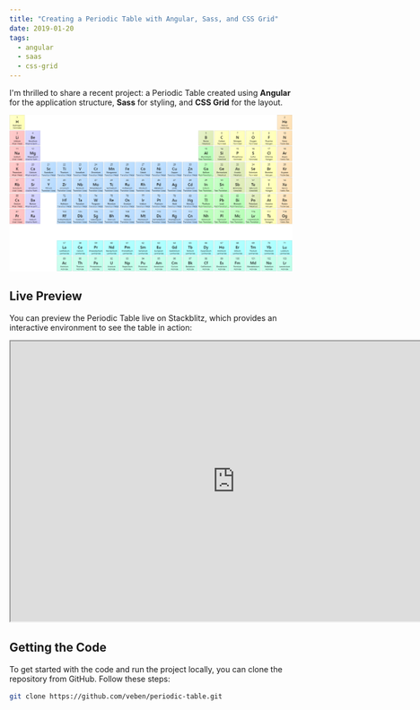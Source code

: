 ```yaml
---
title: "Creating a Periodic Table with Angular, Sass, and CSS Grid"
date: 2019-01-20
tags:
  - angular
  - saas
  - css-grid
---
```


I'm thrilled to share a recent project: a Periodic Table created using **Angular** for the application structure, **Sass** for styling, and **CSS Grid** for the layout.

<img src="../assets/images/periodic-table.png" alt="periodic-table" style="width:800px;height:auto;">

## Live Preview
You can preview the Periodic Table live on Stackblitz, which provides an interactive environment to see the table in action:
<iframe src="https://stackblitz.com/edit/github-te63uu?view=preview" style="width:800px;height:500px;"></iframe>

## Getting the Code
To get started with the code and run the project locally, you can clone the repository from GitHub. Follow these steps:
```sh
git clone https://github.com/veben/periodic-table.git
```